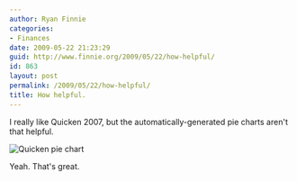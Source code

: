 ```yaml
---
author: Ryan Finnie
categories:
- Finances
date: 2009-05-22 21:23:29
guid: http://www.finnie.org/2009/05/22/how-helpful/
id: 863
layout: post
permalink: /2009/05/22/how-helpful/
title: How helpful.
---
```

I really like Quicken 2007, but the automatically-generated pie charts aren't that helpful.

<img src="/blog-media/2009/05/quicken-pie-chart.png" alt="Quicken pie chart" title="Quicken pie chart" width="512" height="302" class="alignnone size-full wp-image-868" srcset="/blog-media/2009/05/quicken-pie-chart.png 512w, /blog-media/2009/05/quicken-pie-chart-300x176.png 300w" sizes="(max-width: 512px) 100vw, 512px" />

Yeah. That's great.

